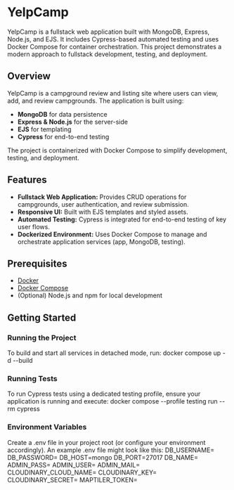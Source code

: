 # YelpCamp

YelpCamp is a fullstack web application built with MongoDB, Express, Node.js, and EJS. It includes Cypress-based automated testing and uses Docker Compose for container orchestration.
This project demonstrates a modern approach to fullstack development, testing, and deployment.

## Overview

YelpCamp is a campground review and listing site where users can view, add, and review campgrounds. The application is built using:
- **MongoDB** for data persistence
- **Express & Node.js** for the server-side
- **EJS** for templating
- **Cypress** for end-to-end testing

The project is containerized with Docker Compose to simplify development, testing, and deployment.

## Features

- **Fullstack Web Application:** Provides CRUD operations for campgrounds, user authentication, and review submission.
- **Responsive UI:** Built with EJS templates and styled assets.
- **Automated Testing:** Cypress is integrated for end-to-end testing of key user flows.
- **Dockerized Environment:** Uses Docker Compose to manage and orchestrate application services (app, MongoDB, testing).

## Prerequisites

- [Docker](https://docs.docker.com/get-docker/)
- [Docker Compose](https://docs.docker.com/compose/install/)
- (Optional) Node.js and npm for local development

## Getting Started

### Running the Project

To build and start all services in detached mode, run:
docker compose up -d --build

### Running Tests

To run Cypress tests using a dedicated testing profile, ensure your application is running and execute:
docker compose --profile testing run --rm cypress

### Environment Variables

Create a .env file in your project root (or configure your environment accordingly). An example .env file might look like this:
DB_USERNAME=<username>
DB_PASSWORD=<password>
DB_HOST=mongo
DB_PORT=27017
DB_NAME=<database-name>
ADMIN_PASS=<password>
ADMIN_USER=<username>
ADMIN_MAIL=<mail>
CLOUDINARY_CLOUD_NAME=<username>
CLOUDINARY_KEY=<key>
CLOUDINARY_SECRET=<secret>
MAPTILER_TOKEN=<api-token>
